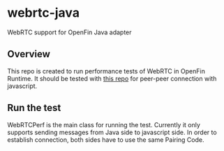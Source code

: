 # webrtc-java
WebRTC support for OpenFin Java adapter

## Overview
This repo is created to run performance tests of WebRTC in OpenFin Runtime.  It should be tested with [this repo](git@github.com:wenjunche/webrtc-performance.git) for peer-peer connection with javascript.

## Run the test
WebRTCPerf is the main class for running the test.  Currently it only supports sending messages from Java side to javascript side.  In order to establish connection, both sides have to use the same Pairing Code.


